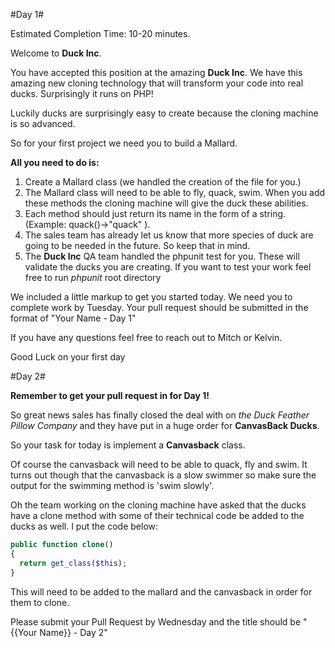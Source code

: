 #Day 1#

Estimated Completion Time: 10-20 minutes.

Welcome to **Duck Inc**.

You have accepted this position at the amazing **Duck Inc**. We have this amazing new cloning technology that will transform your code into real ducks. Surprisingly it runs on PHP!

Luckily ducks are surprisingly easy to create because the cloning machine is so advanced. 

So for your first project we need you to build a Mallard.

**All you need to do is:**

 1. Create a Mallard class (we handled the creation of the file for you.)
 2. The Mallard class will need to be able to fly, quack, swim. When you add these methods the cloning machine will give the duck these abilities.
 3. Each method should just return its name in the form of a string. (Example: quack()->"quack" ).
 4. The sales team has already let us know that more species of duck are going to be needed in the future. So keep that in mind.
 5. The **Duck Inc** QA team handled the phpunit test for you. These will validate the ducks you are creating. If you want to test your work feel free to run _phpunit_ root directory

We included a little markup to get you started today. We need you to complete work by Tuesday. Your pull request should be submitted in the format of "Your Name - Day 1"

If you have any questions feel free to reach out to Mitch or Kelvin.

Good Luck on your first day

#Day 2#

**Remember to get your pull request in for Day 1!**

So great news sales has finally closed the deal with on _the Duck Feather Pillow Company_ and they have put in a huge order for **CanvasBack Ducks**.

So your task for today is implement a **Canvasback** class.

Of course the canvasback will need to be able to quack, fly and swim. It turns out though that the canvasback is a slow swimmer so make sure the output for the swimming method is 'swim slowly'.

Oh the team working on the cloning machine have asked that the ducks have a clone method with some of their technical code be added to the ducks as well. I put the code below:

```php
public function clone()
{
  return get_class($this);
}
```

This will need to be added to the mallard and the canvasback in order for them to clone.

Please submit your Pull Request by Wednesday and the title should be "{{Your Name}} - Day 2" 